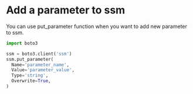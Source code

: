 # Add a parameter to ssm

You can use put_parameter function when you want to add new parameter to ssm.

```python
import boto3

ssm = boto3.client('ssm')
ssm.put_parameter(
  Name='parameter_name',
  Value='parameter_value',
  Type='string',
  Overwrite=True,
)
```
